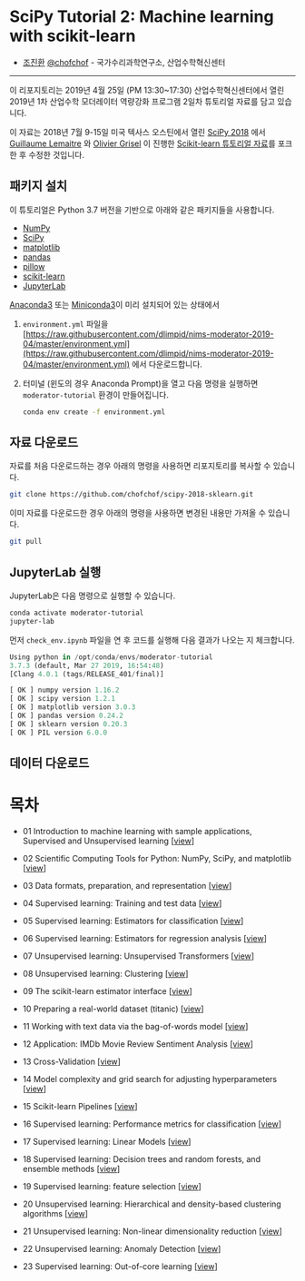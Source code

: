 SciPy Tutorial 2: Machine learning with scikit-learn
================================

- [조진환](https://chofchof.github.io/)  [@chofchof](https://github.com/chofchof) - 국가수리과학연구소, 산업수학혁신센터

----

이 리포지토리는 2019년 4월 25일 (PM 13:30~17:30) 산업수학혁신센터에서 열린 2019년 1차 산업수학 모더레이터 역량강화 프로그램 2일차 튜토리얼 자료를 담고 있습니다.

이 자료는 2018년 7월 9-15일 미국 텍사스 오스틴에서 열린 [SciPy 2018](http://scipy2018.scipy.org/) 에서 [Guillaume Lemaitre](https://glemaitre.github.io/) 와 [Olivier Grisel](http://ogrisel.com) 이 진행한 [Scikit-learn 튜토리얼 자료](https://github.com/amueller/scipy-2018-sklearn)를 포크한 후 수정한 것입니다.


패키지 설치
------------------

이 튜토리얼은 Python 3.7 버전을 기반으로 아래와 같은 패키지들을 사용합니다.

- [NumPy](http://www.numpy.org)
- [SciPy](http://www.scipy.org)
- [matplotlib](http://matplotlib.org)
- [pandas](http://pandas.pydata.org)
- [pillow](https://python-pillow.org)
- [scikit-learn](http://scikit-learn.org/stable/)
- [JupyterLab](https://jupyterlab.readthedocs.io)

[Anaconda3](https://www.anaconda.com/distribution/) 또는 [Miniconda3](https://repo.continuum.io/miniconda/)이 미리 설치되어 있는 상태에서

1. `environment.yml` 파일을 [https://raw.githubusercontent.com/dlimpid/nims-moderator-2019-04/master/environment.yml](https://raw.githubusercontent.com/dlimpid/nims-moderator-2019-04/master/environment.yml) 에서 다운로드합니다.
2. 터미널 (윈도의 경우 Anaconda Prompt)을 열고 다음 명령을 실행하면 `moderator-tutorial` 환경이 만들어집니다.

   ```bash
   conda env create -f environment.yml 
   ```

자료 다운로드
------------------

자료를 처음 다운로드하는 경우 아래의 명령을 사용하면 리포지토리를 복사할 수 있습니다.

```bash
git clone https://github.com/chofchof/scipy-2018-sklearn.git
```

이미 자료를 다운로드한 경우 아래의 명령을 사용하면 변경된 내용만 가져올 수 있습니다.

```bash
git pull
```

JupyterLab 실행
------------------

JupyterLab은 다음 명령으로 실행할 수 있습니다.

```bash
conda activate moderator-tutorial
jupyter-lab 
```

먼저 `check_env.ipynb` 파일을 연 후 코드를 실행해 다음 결과가 나오는 지 체크합니다.

```python
Using python in /opt/conda/envs/moderator-tutorial
3.7.3 (default, Mar 27 2019, 16:54:48) 
[Clang 4.0.1 (tags/RELEASE_401/final)]

[ OK ] numpy version 1.16.2
[ OK ] scipy version 1.2.1
[ OK ] matplotlib version 3.0.3
[ OK ] pandas version 0.24.2
[ OK ] sklearn version 0.20.3
[ OK ] PIL version 6.0.0
```

데이터 다운로드
--------------


목차
=======

- 01 Introduction to machine learning with sample applications, Supervised and Unsupervised learning [[view](notebooks/01.Introduction_to_Machine_Learning.ipynb)]
- 02 Scientific Computing Tools for Python: NumPy, SciPy, and matplotlib [[view](notebooks/02.Scientific_Computing_Tools_in_Python.ipynb)]
- 03 Data formats, preparation, and representation [[view](notebooks/03.Data_Representation_for_Machine_Learning.ipynb)]
- 04 Supervised learning: Training and test data [[view](notebooks/04.Training_and_Testing_Data.ipynb)]
- 05 Supervised learning: Estimators for classification [[view](notebooks/05.Supervised_Learning-Classification.ipynb)]
- 06 Supervised learning: Estimators for regression analysis [[view](notebooks/06.Supervised_Learning-Regression.ipynb)]
- 07 Unsupervised learning: Unsupervised Transformers [[view](notebooks/07.Unsupervised_Learning-Transformations_and_Dimensionality_Reduction.ipynb)]
- 08 Unsupervised learning: Clustering [[view](notebooks/08.Unsupervised_Learning-Clustering.ipynb)]
- 09 The scikit-learn estimator interface [[view](notebooks/09.Review_of_Scikit-learn_API.ipynb)]
- 10 Preparing a real-world dataset (titanic) [[view](notebooks/10.Case_Study-Titanic_Survival.ipynb)]
- 11 Working with text data via the bag-of-words model [[view](notebooks/11.Text_Feature_Extraction.ipynb)]
- 12 Application: IMDb Movie Review Sentiment Analysis [[view](notebooks/12.Case_Study-SMS_Spam_Detection.ipynb)]

- 13 Cross-Validation [[view](notebooks/13.Cross_Validation.ipynb)]
- 14 Model complexity and grid search for adjusting hyperparameters [[view](notebooks/14.Model_Complexity_and_GridSearchCV.ipynb)]
- 15 Scikit-learn Pipelines [[view](notebooks/15.Pipelining_Estimators.ipynb)]
- 16 Supervised learning: Performance metrics for classification [[view](notebooks/16.Performance_metrics_and_Model_Evaluation.ipynb)]
- 17 Supervised learning: Linear Models [[view](notebooks/17.In_Depth-Linear_Models.ipynb)]
- 18 Supervised learning: Decision trees and random forests, and ensemble methods [[view](notebooks/18.In_Depth-Trees_and_Forests.ipynb)]
- 19 Supervised learning: feature selection [[view](notebooks/19.Feature_Selection.ipynb)]
- 20 Unsupervised learning: Hierarchical and density-based clustering algorithms [[view](notebooks/20.Unsupervised_learning-Hierarchical_and_density-based_clustering_algorithms.ipynb)]
- 21 Unsupervised learning: Non-linear dimensionality reduction [[view](notebooks/21.Unsupervised_learning-Non-linear_dimensionality_reduction.ipynb)]
- 22 Unsupervised learning: Anomaly Detection [[view](notebooks/22.Unsupervised_learning-anomaly_detection.ipynb)]
- 23 Supervised learning: Out-of-core learning [[view](notebooks/23.Out-of-core_Learning_Large_Scale_Text_Classification.ipynb)]
